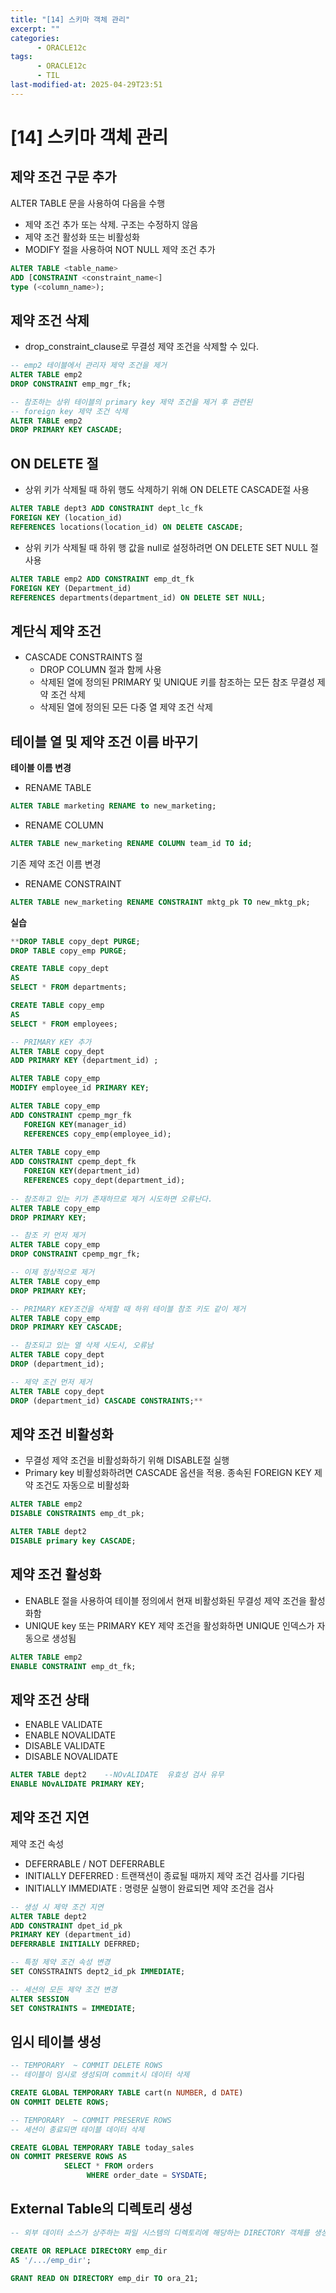 ```yaml
---
title: "[14] 스키마 객체 관리"
excerpt: ""
categories:
      - ORACLE12c
tags:
      - ORACLE12c
      - TIL
last-modified-at: 2025-04-29T23:51
---
```


# [14] 스키마 객체 관리

## 제약 조건 구문 추가

ALTER TABLE 문을 사용하여 다음을 수행

- 제약 조건 추가 또는 삭제. 구조는 수정하지 않음
- 제약 조건 활성화 또는 비활성화
- MODIFY 절을 사용하여 NOT NULL 제약 조건 추가

```sql
ALTER TABLE <table_name>
ADD [CONSTRAINT <constraint_name<]
type (<column_name>);
```

## 제약 조건 삭제

- drop_constraint_clause로 무결성 제약 조건을 삭제할 수 있다.

```sql
-- emp2 테이블에서 관리자 제약 조건을 제거
ALTER TABLE emp2
DROP CONSTRAINT emp_mgr_fk;
```

```sql
-- 참조하는 상위 테이블의 primary key 제약 조건을 제거 후 관련된 
-- foreign key 제약 조건 삭제
ALTER TABLE emp2
DROP PRIMARY KEY CASCADE;
```

## ON DELETE 절

- 상위 키가 삭제될 때 하위 행도 삭제하기 위해 ON DELETE CASCADE절 사용

```sql
ALTER TABLE dept3 ADD CONSTRAINT dept_lc_fk
FOREIGN KEY (location_id)
REFERENCES locations(location_id) ON DELETE CASCADE;
```

- 상위 키가 삭제될 때 하위 행 값을 null로 설정하려면 ON DELETE SET NULL 절 사용

```sql
ALTER TABLE emp2 ADD CONSTRAINT emp_dt_fk
FOREIGN KEY (Department_id)
REFERENCES departments(department_id) ON DELETE SET NULL;
```

## 계단식 제약 조건

- CASCADE CONSTRAINTS 절
    - DROP COLUMN 절과 함께 사용
    - 삭제된 열에 정의된 PRIMARY 및 UNIQUE 키를 참조하는 모든 참조 무결성 제약 조건 삭제
    - 삭제된 열에 정의된 모든 다중 열 제약 조건 삭제

## 테이블 열 및 제약 조건 이름 바꾸기

**테이블 이름 변경**

- RENAME TABLE

```sql
ALTER TABLE marketing RENAME to new_marketing;
```

- RENAME COLUMN

```sql
ALTER TABLE new_marketing RENAME COLUMN team_id TO id;
```

기존 제약 조건 이름 변경

- RENAME CONSTRAINT

```sql
ALTER TABLE new_marketing RENAME CONSTRAINT mktg_pk TO new_mktg_pk;
```

**실습**

```sql
**DROP TABLE copy_dept PURGE;
DROP TABLE copy_emp PURGE;

CREATE TABLE copy_dept
AS
SELECT * FROM departments;

CREATE TABLE copy_emp
AS
SELECT * FROM employees;

-- PRIMARY KEY 추가
ALTER TABLE copy_dept
ADD PRIMARY KEY (department_id) ;

ALTER TABLE copy_emp
MODIFY employee_id PRIMARY KEY;

ALTER TABLE copy_emp
ADD CONSTRAINT cpemp_mgr_fk
   FOREIGN KEY(manager_id)
   REFERENCES copy_emp(employee_id);
   
ALTER TABLE copy_emp
ADD CONSTRAINT cpemp_dept_fk
   FOREIGN KEY(department_id)
   REFERENCES copy_dept(department_id);
   
-- 참조하고 있는 키가 존재하므로 제거 시도하면 오류난다.
ALTER TABLE copy_emp
DROP PRIMARY KEY;

-- 참조 키 먼저 제거
ALTER TABLE copy_emp
DROP CONSTRAINT cpemp_mgr_fk;

-- 이제 정상적으로 제거
ALTER TABLE copy_emp
DROP PRIMARY KEY;

-- PRIMARY KEY조건을 삭제할 때 하위 테이블 참조 키도 같이 제거
ALTER TABLE copy_emp
DROP PRIMARY KEY CASCADE;

-- 참조되고 있는 열 삭제 시도시, 오류남
ALTER TABLE copy_dept
DROP (department_id);

-- 제약 조건 먼저 제거
ALTER TABLE copy_dept
DROP (department_id) CASCADE CONSTRAINTS;**
```

## 제약 조건 비활성화

- 무결성 제약 조건을 비활성화하기 위해 DISABLE절 실행
- Primary key 비활성화하려면 CASCADE 옵션을 적용. 종속된 FOREIGN KEY 제약 조건도 자동으로 비활성화

```sql
ALTER TABLE emp2
DISABLE CONSTRAINTS emp_dt_pk;

ALTER TABLE dept2
DISABLE primary key CASCADE;
```

## 제약 조건 활성화

- ENABLE 절을 사용하여 테이블 정의에서 현재 비활성화된 무결성 제약 조건을 활성화함
- UNIQUE key 또는 PRIMARY KEY 제약 조건을 활성화하면 UNIQUE 인덱스가 자동으로 생성됨

```sql
ALTER TABLE emp2
ENABLE CONSTRAINT emp_dt_fk;
```

## 제약 조건 상태

- ENABLE VALIDATE
- ENABLE NOVALIDATE
- DISABLE VALIDATE
- DISABLE NOVALIDATE

```sql
ALTER TABLE dept2    --NOvALIDATE  유효성 검사 유무
ENABLE NOvALIDATE PRIMARY KEY;
```

## 제약 조건 지연

제약 조건 속성

- DEFERRABLE / NOT DEFERRABLE
- INITIALLY DEFERRED : 트랜잭션이 종료될 때까지 제약 조건 검사를 기다림
- INITIALLY IMMEDIATE : 명령문 실행이 완료되면 제약 조건을 검사

```sql
-- 생성 시 제약 조건 지연
ALTER TABLE dept2
ADD CONSTRAINT dpet_id_pk
PRIMARY KEY (department_id)
DEFERRABLE INITIALLY DEFRRED;

-- 특정 제약 조건 속성 변경
SET CONSSTRAINTS dept2_id_pk IMMEDIATE;

-- 세션의 모든 제약 조건 변경
ALTER SESSION
SET CONSTRAINTS = IMMEDIATE;
```

## 임시 테이블 생성

```sql
-- TEMPORARY  ~ COMMIT DELETE ROWS 
-- 테이블이 임시로 생성되며 commit시 데이터 삭제

CREATE GLOBAL TEMPORARY TABLE cart(n NUMBER, d DATE)
ON COMMIT DELETE ROWS;

-- TEMPORARY  ~ COMMIT PRESERVE ROWS
-- 세션이 종료되면 테이블 데이터 삭제

CREATE GLOBAL TEMPORARY TABLE today_sales
ON COMMIT PRESERVE ROWS AS
			SELECT * FROM orders
			     WHERE order_date = SYSDATE;
```

## External Table의 디렉토리 생성

```sql
-- 외부 데이터 소스가 상주하는 파일 시스템의 디렉토리에 해당하는 DIRECTORY 객체를 생성

CREATE OR REPLACE DIRECtORY emp_dir
AS '/.../emp_dir';

GRANT READ ON DIRECTORY emp_dir TO ora_21;
```